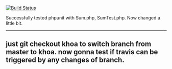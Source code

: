 [![Build Status](https://travis-ci.org/khoawasabi/test-travis.svg?branch=master)](https://travis-ci.org/khoawasabi/test-travis)

Successfully tested phpunit with Sum.php, SumTest.php.
Now changed a little bit.

-------------------------------
just git checkout khoa to switch branch from master to khoa. now gonna test if travis can be triggered by any changes of branch.
------------------------------------------------------------
